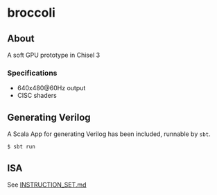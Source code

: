 # broccoli
## About
A soft GPU prototype in Chisel 3

### Specifications
- 640x480@60Hz output
- CISC shaders

## Generating Verilog
A Scala App for generating Verilog has been included, runnable by `sbt`.
```shell
$ sbt run
```

## ISA
See [INSTRUCTION_SET.md](./INSTRUCTION_SET.md)
